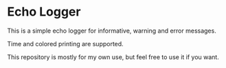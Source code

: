 # Echo Logger

This is a simple echo logger for informative, warning and error messages.

Time and colored printing are supported.

This repository is mostly for my own use, but feel free to use it if you want.